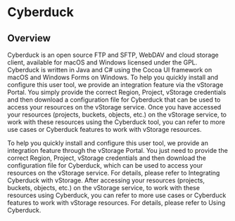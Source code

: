 # Cyberduck

## Overview <a href="#cyberduck-tongquan" id="cyberduck-tongquan"></a>

Cyberduck is an open source FTP and SFTP, WebDAV and cloud storage client, available for macOS and Windows licensed under the GPL. Cyberduck is written in Java and C# using the Cocoa UI framework on macOS and Windows Forms on Windows. To help you quickly install and configure this user tool, we provide an integration feature via the vStorage Portal. You simply provide the correct Region, Project, vStorage credentials and then download a configuration file for Cyberduck that can be used to access your resources on the vStorage service. Once you have accessed your resources (projects, buckets, objects, etc.) on the vStorage service, to work with these resources using the Cyberduck tool, you can refer to more use cases or Cyberduck features to work with vStorage resources.

To help you quickly install and configure this user tool, we provide an integration feature through the vStorage Portal. You just need to provide the correct Region, Project, vStorage credentials and then download the configuration file for Cyberduck, which can be used to access your resources on the vStorage service. For details, please refer to Integrating Cyberduck with vStorage. After accessing your resources (projects, buckets, objects, etc.) on the vStorage service, to work with these resources using Cyberduck, you can refer to more use cases or Cyberduck features to work with vStorage resources. For details, please refer to Using Cyberduck.
